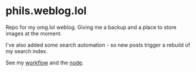 # phils.weblog.lol

Repo for my omg.lol weblog. Giving me a backup and a place to store images at the moment.

I've also added some search automation - so new posts trigger a rebuild of my search index.

See my [workflow](./.github/workflows/main.yml) and the [node](./scripts/build-search-index.js).
